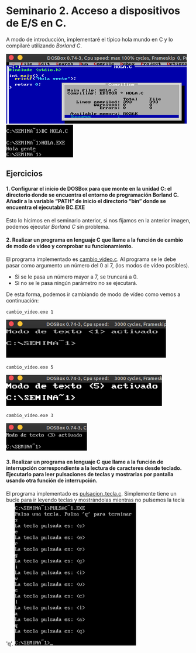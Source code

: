 # Seminario 2. Acceso a dispositivos de E/S en C.

A modo de introducción, implementaré el típico hola mundo en C y lo compilaré utilizando *Borland C*.

![](https://github.com/sergiovp/PDIH/blob/master/Seminarios/S2/images/p1.png) 
![](https://github.com/sergiovp/PDIH/blob/master/Seminarios/S2/images/p2.png)

## Ejercicios

#### 1. Configurar el inicio de DOSBox para que monte en la unidad C: el directorio donde se encuentra el entorno de programación Borland C. Añadir a la variable “PATH” de inicio el directorio “bin” donde se encuentra el ejecutable BC.EXE

Esto lo hicimos en el seminario anterior, si nos fijamos en la anterior imagen, podemos ejecutar *Borland C* sin problema.

#### 2. Realizar un programa en lenguaje C que llame a la función de cambio de modo de vídeo y comprobar su funcionamiento.
El programa implementado es [cambio_video.c](https://github.com/sergiovp/PDIH/blob/master/Seminarios/S2/sources/cambio_video.c). Al programa se le debe pasar como argumento un número del 0 al 7, (los modos de vídeo posibles). 

+ Si se le pasa un número mayor a 7, se truncará a 0.
+ Si no se le pasa ningún parámetro no se ejecutará.

De esta forma, podemos ir cambiando de modo de vídeo como vemos a continuación:

~~~
cambio_video.exe 1
~~~
![](https://github.com/sergiovp/PDIH/blob/master/Seminarios/S2/images/cambio_1.png)

~~~
cambio_video.exe 5
~~~
![](https://github.com/sergiovp/PDIH/blob/master/Seminarios/S2/images/cambio_5.png)

~~~
cambio_video.exe 3
~~~
![](https://github.com/sergiovp/PDIH/blob/master/Seminarios/S2/images/cambio_3.png)

#### 3. Realizar un programa en lenguaje C que llame a la función de interrupción correspondiente a la lectura de caracteres desde teclado. Ejecutarlo para leer pulsaciones de teclas y mostrarlas por pantalla usando otra función de interrupción.
El programa implementado es [pulsacion_tecla.c](https://github.com/sergiovp/PDIH/blob/master/Seminarios/S2/sources/pulsacion_tecla.c).
Simplemente tiene un bucle para ir leyendo teclas y mostrándolas mientras no pulsemos la tecla 'q'.
![](https://github.com/sergiovp/PDIH/blob/master/Seminarios/S2/images/pulsa.png)